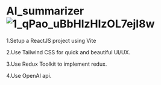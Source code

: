 # AI_summarizer![1_qPao_uBbHlzHIzOL7ejI8w](https://user-images.githubusercontent.com/97938993/234601378-67eec072-f023-4674-8a91-faaf3e22b3d8.png)

1.Setup a ReactJS project using Vite

2.Use Tailwind CSS for quick and beautiful UI/UX.

3.Use Redux Toolkit to implement redux.

4.Use OpenAI api.
